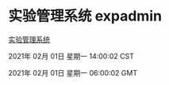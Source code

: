 # 实验管理系统 expadmin
[实验管理系统](http://:56808/expadmin-782313d2-e1b1-4ea7-932e-3a55e6a1a4d0/)

2021年 02月 01日 星期一 14:00:02 CST

2021年 02月 01日 星期一 06:00:02 GMT
